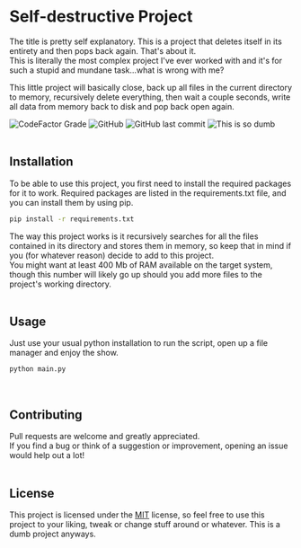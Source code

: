 # Self-destructive Project

The title is pretty self explanatory. This is a project that deletes itself in its entirety and then pops back again. That's about it.  
This is literally the most complex project I've ever worked with and it's for such a stupid and mundane task...what is wrong with me?  
  
This little project will basically close, back up all files in the current directory to memory, recursively delete everything, then wait a couple seconds, write all data from memory back to disk and pop back open again.  

![CodeFactor Grade](https://img.shields.io/codefactor/grade/github/Claracf/SelfDestructiveProject) 
![GitHub](https://img.shields.io/github/license/ClaraCF/SelfDestructiveProject) 
![GitHub last commit](https://img.shields.io/github/last-commit/ClaraCF/SelfDestructiveProject) 
![This is so dumb](https://img.shields.io/badge/this%20is-so%20dumb-blue)  
<br>


## Installation

To be able to use this project, you first need to install the required packages for it to work. 
Required packages are listed in the requirements.txt file, and you can install them by using pip. 
```bash
pip install -r requirements.txt
```  
The way this project works is it recursively searches for all the files contained in its directory and stores them in memory, so keep that in mind if you (for whatever reason) decide to add to this project.  
You might want at least 400 Mb of RAM available on the target system, though this number will likely go up should you add more files to the project's working directory.  
<br>


## Usage

Just use your usual python installation to run the script, open up a file manager and enjoy the show.  
```bash
python main.py
```  
<br>


## Contributing

Pull requests are welcome and greatly appreciated.  
If you find a bug or think of a suggestion or improvement, opening an issue would help out a lot!  
<br>


## License
This project is licensed under the [MIT](https://choosealicense.com/licenses/mit/) license, so feel free to use this project to your liking, tweak or change stuff around or whatever. This is a dumb project anyways.  
